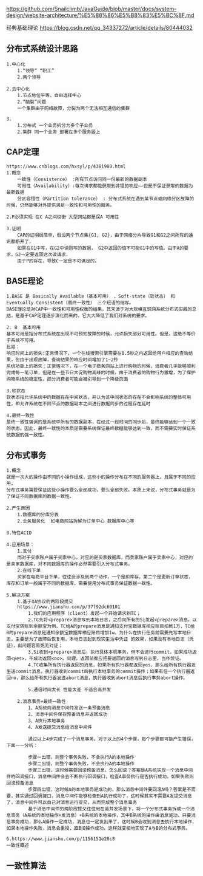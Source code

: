 https://github.com/Snailclimb/JavaGuide/blob/master/docs/system-design/website-architecture/%E5%88%86%E5%B8%83%E5%BC%8F.md

经典基础理论
https://blog.csdn.net/qq_34337272/article/details/80444032

## 分布式系统设计思路

    1.中心化
        1.“领导” “职工”
        2.两个领导
    
    2.去中心化
        1.节点地位平等，自由选择中心
        2.“脑裂”问题 
        一个集群由于网络故障，分裂为两个无法相互通信的集群

    3.
        1.分布式 一个业务拆分为多个子业务
        2.集群 同一个业务 部署在多个服务器上

## CAP定理
    https://www.cnblogs.com/hxsyl/p/4381980.html
    1.概念
        一致性（Consistence） :所有节点访问同一份最新的数据副本
        可用性（Availability）:每次请求都能获取到非错的响应——但是不保证获取的数据为最新数据
        分区容错性（Partition tolerance） : 分布式系统在遇到某节点或网络分区故障的时候，仍然能够对外提供满足一致性和可用性的服务。

    2.P必须实现 在C A之间权衡 大型网站都是保A 可用性 

    3.证明
        CAP的证明很简单，假设两个节点集{G1, G2}，由于网络分片导致G1和G2之间所有的通讯都断开了，
        如果在G1中写，在G2中读刚写的数据， G2中返回的值不可能G1中的写值。由于A的要求，G2一定要返回这次读请求，
        由于P的存在，导致C一定是不可满足的。

## BASE理论
    1.BASE 是 Basically Available（基本可用） 、Soft-state（软状态） 和 Eventually Consistent（最终一致性） 三个短语的缩写。
    BASE理论是对CAP中一致性和可用性权衡的结果，其来源于对大规模互联网系统分布式实践的总结，是基于CAP定理逐步演化而来的，它大大降低了我们对系统的要求。

    2. B  基本可用 
    基本可用是指分布式系统在出现不可预知故障的时候，允许损失部分可用性。但是，这绝不等价于系统不可用。
    比如：
    响应时间上的损失:正常情况下，一个在线搜索引擎需要在0.5秒之内返回给用户相应的查询结果，但由于出现故障，查询结果的响应时间增加了1~2秒
    系统功能上的损失：正常情况下，在一个电子商务网站上进行购物的时候，消费者几乎能够顺利完成每一笔订单，但是在一些节日大促购物高峰的时候，由于消费者的购物行为激增，为了保护购物系统的稳定性，部分消费者可能会被引导到一个降级页面

    3.软状态
    软状态指允许系统中的数据存在中间状态，并认为该中间状态的存在不会影响系统的整体可用性，即允许系统在不同节点的数据副本之间进行数据同步的过程存在延时

    4.最终一致性
    最终一致性强调的是系统中所有的数据副本，在经过一段时间的同步后，最终能够达到一个一致的状态。因此，最终一致性的本质是需要系统保证最终数据能够达到一致，而不需要实时保证系统数据的强一致性。


## 分布式事务

    1.概念
    就是一次大的操作由不同的小操作组成，这些小的操作分布在不同的服务器上，且属于不同的应用，
    分布式事务需要保证这些小操作要么全部成功，要么全部失败。本质上来说，分布式事务就是为了保证不同数据库的数据一致性。

    2.产生原因
        1.数据库的分库分表
        2.业务服务化  如电商网站拆解为订单中心 数据库中心等 
    
    3.特性ACID

    4.应用场景：
        1.支付
        而对于买家账户属于买家中心，对应的是买家数据库，而卖家账户属于卖家中心，对应的是卖家数据库，对不同数据库的操作必然需要引入分布式事务。
        2.在线下单
        买家在电商平台下单，往往会涉及到两个动作，一个是扣库存，第二个是更新订单状态，库存和订单一般属于不同的数据库，需要使用分布式事务保证数据一致性。
    
    5.解决方案
        1.基于XA协议的两阶段提交
        https://www.jianshu.com/p/37f92dc60101
            1.我们的应用程序（client）发起一个开始请求到TC；
            2.TC先将<prepare>消息写到本地日志，之后向所有的Si发起<prepare>消息。以支付宝转账到余额宝为例，TC给A的prepare消息是通知支付宝数据库相应账目扣款1万，TC给B的prepare消息是通知余额宝数据库相应账目增加1w。为什么在执行任务前需要先写本地日志，主要是为了故障后恢复用，本地日志起到现实生活中凭证 的效果，如果没有本地日志（凭证），出问题容易死无对证；
            3.Si收到<prepare>消息后，执行具体本机事务，但不会进行commit，如果成功返回<yes>，不成功返回<no>。同理，返回前都应把要返回的消息写到日志里，当作凭证。
            4.TC收集所有执行器返回的消息，如果所有执行器都返回yes，那么给所有执行器发生送commit消息，执行器收到commit后执行本地事务的commit操作；如果有任一个执行器返回no，那么给所有执行器发送abort消息，执行器收到abort消息后执行事务abort操作。

            5.通信时间太长 性能太差 不适合高并发
        
        2.消息事务+最终一致性
            1、A系统向消息中间件发送一条预备消息
            2、消息中间件保存预备消息并返回成功
            3、A执行本地事务
            4、A发送提交消息给消息中间件

            通过以上4步完成了一个消息事务。对于以上的4个步骤，每个步骤都可能产生错误，下面一一分析：

            步骤一出错，则整个事务失败，不会执行A的本地操作
            步骤二出错，则整个事务失败，不会执行A的本地操作
            步骤三出错，这时候需要回滚预备消息，怎么回滚？答案是A系统实现一个消息中间件的回调接口，消息中间件会去不断执行回调接口，检查A事务执行是否执行成功，如果失败则回滚预备消息
            步骤四出错，这时候A的本地事务是成功的，那么消息中间件要回滚A吗？答案是不需要，其实通过回调接口，消息中间件能够检查到A执行成功了，这时候其实不需要A发提交消息了，消息中间件可以自己对消息进行提交，从而完成整个消息事务
            基于消息中间件的两阶段提交往往用在高并发场景下，将一个分布式事务拆成一个消息事务（A系统的本地操作+发消息）+B系统的本地操作，其中B系统的操作由消息驱动，只要消息事务成功，那么A操作一定成功，消息也一定发出来了，这时候B会收到消息去执行本地操作，如果本地操作失败，消息会重投，直到B操作成功，这样就变相地实现了A与B的分布式事务。
    
    6.https://www.jianshu.com/p/1156151e20c8
    一致性概述

## 一致性算法

    